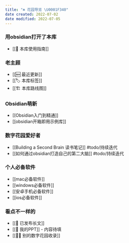 ```yaml
---
title: "☘️ 花园导览 \U0001F340"
date created: 2022-07-02
date modified: 2022-07-05
---
```


### 用obsidian打开了本库

- [[🧰 本库使用指南]]

### 老主顾

- [[🆕 最近更新]]
- [[🏷 本库标签]]
- [[🏗 本库路线图]]

### Obsidian萌新

- [[Obsidian入门到精通]]
- [[obsidian开箱即用示例库]]

### 数字花园爱好者

- [[Building a Second Brain 读书笔记]] #todo/持续迭代
- [[如何通过obsidian打造自己的第二大脑]] #todo/持续迭代

### 个人必备软件

- [[mac必备软件]]
- [[windows必备软件]]
- [[安卓手机必备软件]]
- [[ios必备软件]]

### 看点不一样的

- [[🏹 已发布长文]]
- [[🎥 我的PPT]] - 内容待填
- [[👬🏻 别的数字花园收录]]
